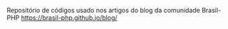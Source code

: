 Repositório de códigos usado nos artigos do blog da comunidade Brasil-PHP https://brasil-php.github.io/blog/